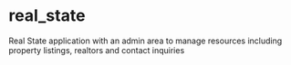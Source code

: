# real_state
Real State application with an admin area to manage resources including property listings, realtors and contact inquiries
